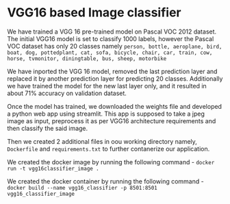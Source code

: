 # VGG16 based Image classifier

We have trained a VGG 16 pre-trained model on Pascal VOC 2012 dataset. The initial VGG16 model is set to classify 1000 labels, however the Pascal VOC dataset has only 20 classes namely
`person, bottle, aeroplane, bird, boat, dog, pottedplant, cat, sofa, bicycle, chair, car, train, cow, horse, tvmonitor, diningtable, bus, sheep, motorbike`

We have inported the VGG 16 model, removed the last prediction layer and replaced it by another prediction layer for predicting 20 classes. Additionally we have trained the model for the new last layer only, and it resulted in about 71% accuracy on validation dataset.

Once the model has trained, we downloaded the weights file and developed a python web app using streamlit. This app is supposed to take a jpeg image as input, preprocess it as per VGG16 architecture requirements and then classify the said image.

Then we created 2 additional files in oou working directory namely, `Dockerfile` and `requirements.txt` to further contanerize our application.

We created the docker image by running the following command - `docker run -t vgg16classifier_image .`

We created the docker container by running the following command - `docker build --name vgg16_classifier -p 8501:8501 vgg16_classifier_image`

